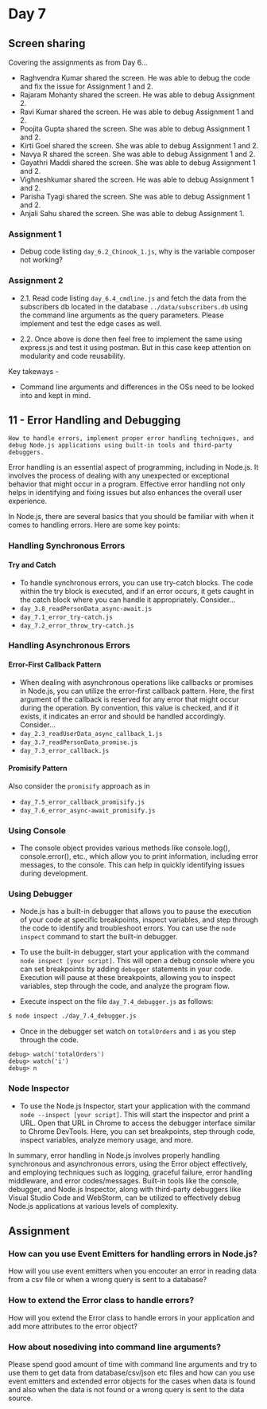 # Day 7

## Screen sharing
Covering the assignments as from Day 6...
- Raghvendra Kumar shared the screen. He was able to debug the code and fix the issue for Assignment 1 and 2.
- Rajaram Mohanty shared the screen. He was able to debug Assignment 2.
- Ravi Kumar shared the screen. He was able to debug Assignment 1 and 2.
- Poojita Gupta shared the screen. She was able to debug Assignment 1 and 2.
- Kirti Goel shared the screen. She was able to debug Assignment 1 and 2.
- Navya R shared the screen. She was able to debug Assignment 1 and 2.
- Gayathri Maddi shared the screen. She was able to debug Assignment 1 and 2.
- Vighneshkumar shared the screen. He was able to debug Assignment 1 and 2.
- Parisha Tyagi shared the screen. She was able to debug Assignment 1 and 2.
- Anjali Sahu shared the screen. She was able to debug Assignment 1.

### Assignment 1
- Debug code listing `day_6.2_Chinook_1.js`, why is the variable composer not working?

### Assignment 2
- 2.1. Read code listing `day_6.4_cmdline.js` and fetch the data from the subscribers db located in the database `../data/subscribers.db` using the command line arguments as the query parameters. Please implement and test the edge cases as well.

- 2.2. Once above is done then feel free to implement the same using express.js and test it using postman. But in this case keep attention on modularity and code reusability.


Key takeways -  

- Command line arguments and differences in the OSs need to be looked into and kept in mind.


## 11 - Error Handling and Debugging

`How to handle errors, implement proper error handling techniques, and debug Node.js applications using built-in tools and third-party debuggers.`

Error handling is an essential aspect of programming, including in Node.js. It involves the process of dealing with any unexpected or exceptional behavior that might occur in a program. Effective error handling not only helps in identifying and fixing issues but also enhances the overall user experience.

In Node.js, there are several basics that you should be familiar with when it comes to handling errors. Here are some key points:

### Handling Synchronous Errors
#### Try and Catch
- To handle synchronous errors, you can use try-catch blocks. The code within the try block is executed, and if an error occurs, it gets caught in the catch block where you can handle it appropriately.
Consider...
- `day_3.8_readPersonData_async-await.js`
- `day_7.1_error_try-catch.js`
- `day_7.2_error_throw_try-catch.js`

### Handling Asynchronous Errors
#### Error-First Callback Pattern
- When dealing with asynchronous operations like callbacks or promises in Node.js, you can utilize the error-first callback pattern. Here, the first argument of the callback is reserved for any error that might occur during the operation. By convention, this value is checked, and if it exists, it indicates an error and should be handled accordingly.
Consider...
- `day_2.3_readUserData_async_callback_1.js`
- `day_3.7_readPersonData_promise.js`
- `day_7.3_error_callback.js`
#### Promisify Pattern
Also consider the `promisify` approach as in
- `day_7.5_error_callback_promisify.js`
- `day_7.6_error_async-await_promisify.js`


### Using Console
- The console object provides various methods like console.log(), console.error(), etc., which allow you to print information, including error messages, to the console. This can help in quickly identifying issues during development.

### Using Debugger
- Node.js has a built-in debugger that allows you to pause the execution of your code at specific breakpoints, inspect variables, and step through the code to identify and troubleshoot errors. You can use the `node inspect` command to start the built-in debugger.

- To use the built-in debugger, start your application with the command `node inspect [your script]`. This will open a debug console where you can set breakpoints by adding `debugger` statements in your code. Execution will pause at these breakpoints, allowing you to inspect variables, step through the code, and analyze the program flow.
- Execute inspect on the file `day_7.4_debugger.js` as follows:
```bash
$ node inspect ./day_7.4_debugger.js
```
- Once in the debugger set watch on `totalOrders` and `i` as you step through the code.
```
debug> watch('totalOrders')
debug> watch('i')
debug> n
```

### Node Inspector
- To use the Node.js Inspector, start your application with the command `node --inspect [your script]`. This will start the inspector and print a URL. Open that URL in Chrome to access the debugger interface similar to Chrome DevTools. Here, you can set breakpoints, step through code, inspect variables, analyze memory usage, and more.

In summary, error handling in Node.js involves properly handling synchronous and asynchronous errors, using the Error object effectively, and employing techniques such as logging, graceful failure, error handling middleware, and error codes/messages. Built-in tools like the console, debugger, and Node.js Inspector, along with third-party debuggers like Visual Studio Code and WebStorm, can be utilized to effectively debug Node.js applications at various levels of complexity.

## Assignment
### How can you use Event Emitters for handling errors in Node.js?
How will you use event emitters when you encouter an error in reading data from a csv file or when
a wrong query is sent to a database?

### How to extend the Error class to handle errors?
How will you extend the Error class to handle errors in your application and add more attributes to the
error object?

### How about nosediving into command line arguments?
Please spend good amount of time with command line arguments and try to use them to get data from database/csv/json etc files and how can you use event emitters and extended error objects for the cases when data is found and also when the data is not found or a wrong query is sent to the data source.